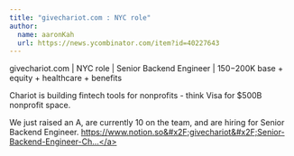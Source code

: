 ```yaml
---
title: "givechariot.com : NYC role"
author:
  name: aaronKah
  url: https://news.ycombinator.com/item?id=40227643
---
```

givechariot.com | NYC role | Senior Backend Engineer | $150-$200K base + equity + healthcare + benefits

Chariot is building fintech tools for nonprofits - think Visa for $500B nonprofit space.

We just raised an A, are currently 10 on the team, and are hiring for Senior Backend Engineer. <a href="https:&#x2F;&#x2F;www.notion.so&#x2F;givechariot&#x2F;Senior-Backend-Engineer-Chariot-c9757ab5c90444a39dd42ae016b01e8b?pvs=4" rel="nofollow">https:&#x2F;&#x2F;www.notion.so&#x2F;givechariot&#x2F;Senior-Backend-Engineer-Ch...</a>
